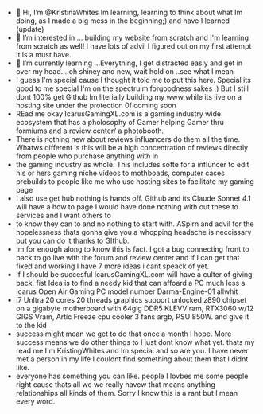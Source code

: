 - 👋 Hi, I’m @KristinaWhites Im learning, learning to think about what Im doing, as I made a big mess in the beginning;) and have I learned (update)
- 👀 I’m interested in ... building my website from scratch and I'm learning from scratch as well! I have lots of advil I figured out on my first attempt it is a must have.
- 🌱 I’m currently learning ...Everything, I get distracted easly and get in over my head....oh shiney and new, wait hold on ..see what I mean
- I guess I'm special cause I thought it told me to put this here. Special its good to me special I'm on the spectruim forgoodness sakes ;) But I still dont 100% get Github Im literially building my www while its live on a hosting site under the protection 0f coming soon
- REad me okay IcarusGamingXL.com is a gaming industry wide ecosystem that has a pholosophy of Gamer helping Gamer thru formiums and a review center/ a photobooth.
- There is nothing new about reviews influancers do them all the time. Whatws different is this will be a high concentration of reviews directly from people who purchase anything with in
- the gaming industry as whole. This includes softe for a influncer to edit his or hers gaming niche videos to mothboads, computer cases prebuilds to people like me who use hosting sites to facilitate my gaming page
- I also use get hub nothing is hands off. Github and its Claude Sonnet 4.1 will have a how to page I would have done nothing with out these to services and I want others to
- to know they can to and no nothing to start with. ASpirn and advil for the hopelessness thats gonna give you a whopping headache is neccissary but you can do it thanks to GIthub.
- Im for enough along to know this is fact. I got a bug connecting front to back to go live with the forum and review center and if I can get that fixed and working I have 7 more ideas i cant speack of yet.
- If I should be succesful IcarusGamingXL.com will have a culter of giving back. fist Idea is to find a needy kid that can affoard a PC much less a Icarus Open Air Gaming PC model number Darma-Engine-01 allwhit
- i7 Unltra 20 cores 20 threads graphics support unlocked z890 chipset on a gigabyte motherboard with 64gig DDR5 KLEVV ram, RTX3060 w/12 GIGS Vram, Artic Freeze cpu cooler 3 fans argb, PSU 850W. and give it to the kid
- success might mean we get to do that once a month I hope. More success means we do other things to I just dont know what yet. thats my read me I'm KristingWhites and Im special and so are you. I have never met a person in my life I couldnt find something about them that I didnt like.
- everyone has something you can like. people I lovbes me some people right cause thats all we we really havew that means anything relationships all kinds of them. Sorry I know this is a rant but I mean every word.

<!---
KristinaWhites/KristinaWhites is a ✨ special ✨ repository because its `README.md` (this file) appears on your GitHub profile.
You can click the Preview link to take a look at your changes.
--->
